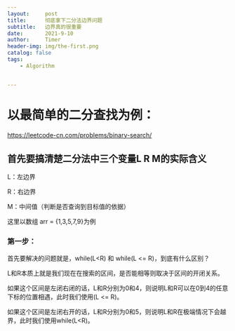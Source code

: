 ```yaml
---
layout:     post
title:      彻底拿下二分法边界问题
subtitle:   边界真的很重要
date:       2021-9-10
author:     Timer
header-img: img/the-first.png
catalog: false
tags:
    - Algorithm


---
```


# **以最简单的二分查找为例：**

https://leetcode-cn.com/problems/binary-search/



## **首先要搞清楚二分法中三个变量L R M的实际含义**

L：左边界

R：右边界

M：中间值（判断是否查询到目标值的依据）

这里以数组 arr = {1,3,5,7,9}为例

### 第一步：

首先要解决的问题就是，while(L<R) 和 while(L <= R)，到底有什么区别？

L和R本质上就是我们现在在搜索的区间，是否能相等则取决于区间的开闭关系。

如果这个区间是左闭右闭的话，L和R分别为0和4，则说明L和R可以在0到4的任意下标的位置相遇，此时我们使用(L <= R)。

如果这个区间是左闭右开的话，L和R分别为0和5，则说明L和R在极端情况下会越界，此时我们使用while(L<R)。
